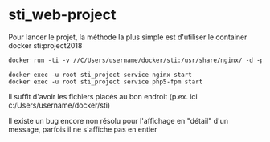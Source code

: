# sti_web-project



Pour lancer le projet, la méthode la plus simple est d'utiliser le container docker sti:project2018

```dockerfile
docker run -ti -v //C/Users/username/docker/sti:/usr/share/nginx/ -d -p 8080:80 --name sti_project --hostname sti arubinst/sti:project2018
```

```
docker exec -u root sti_project service nginx start
docker exec -u root sti_project service php5-fpm start
```

Il suffit d'avoir les fichiers placés au bon endroit (p.ex. ici c:/Users/username/docker/sti)



Il existe un bug encore non résolu pour l'affichage en "détail" d'un message, parfois il ne s'affiche pas en entier
